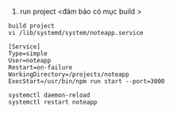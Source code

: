 1. run project <đảm bảo có mục build >
```
build project
vi /lib/systemd/system/noteapp.service
```

```
[Service]
Type=simple
User=noteapp
Restart=on-failure
WorkingDirectory=/projects/noteapp
ExecStart=/usr/bin/npm run start --port=3000
```

```
systemctl daemon-reload
systemctl restart noteapp
```
